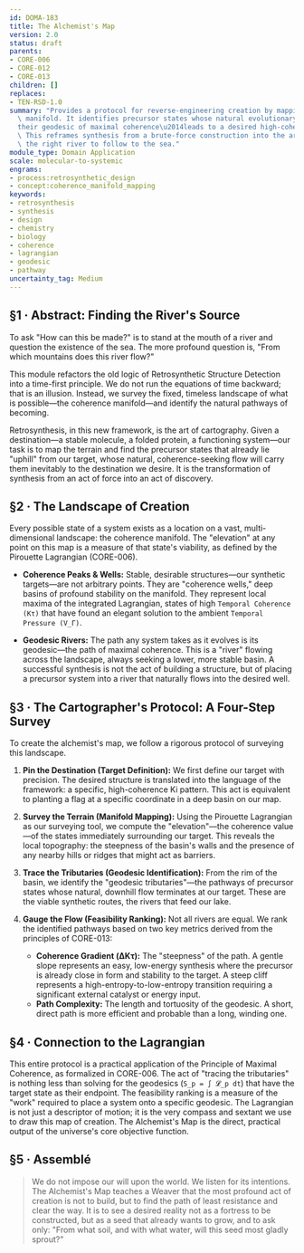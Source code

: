 ```yaml
---
id: DOMA-183
title: The Alchemist's Map
version: 2.0
status: draft
parents:
- CORE-006
- CORE-012
- CORE-013
children: []
replaces:
- TEN-RSD-1.0
summary: "Provides a protocol for reverse-engineering creation by mapping the coherence\
  \ manifold. It identifies precursor states whose natural evolutionary path\u2014\
  their geodesic of maximal coherence\u2014leads to a desired high-coherence target.\
  \ This reframes synthesis from a brute-force construction into the art of finding\
  \ the right river to follow to the sea."
module_type: Domain Application
scale: molecular-to-systemic
engrams:
- process:retrosynthetic_design
- concept:coherence_manifold_mapping
keywords:
- retrosynthesis
- synthesis
- design
- chemistry
- biology
- coherence
- lagrangian
- geodesic
- pathway
uncertainty_tag: Medium
---
```

## §1 · Abstract: Finding the River's Source

To ask "How can this be made?" is to stand at the mouth of a river and question the existence of the sea. The more profound question is, "From which mountains does this river flow?"

This module refactors the old logic of Retrosynthetic Structure Detection into a time-first principle. We do not run the equations of time backward; that is an illusion. Instead, we survey the fixed, timeless landscape of what is possible—the coherence manifold—and identify the natural pathways of becoming.

Retrosynthesis, in this new framework, is the art of cartography. Given a destination—a stable molecule, a folded protein, a functioning system—our task is to map the terrain and find the precursor states that already lie "uphill" from our target, whose natural, coherence-seeking flow will carry them inevitably to the destination we desire. It is the transformation of synthesis from an act of force into an act of discovery.

## §2 · The Landscape of Creation

Every possible state of a system exists as a location on a vast, multi-dimensional landscape: the coherence manifold. The "elevation" at any point on this map is a measure of that state's viability, as defined by the Pirouette Lagrangian (CORE-006).

*   **Coherence Peaks & Wells:** Stable, desirable structures—our synthetic targets—are not arbitrary points. They are "coherence wells," deep basins of profound stability on the manifold. They represent local maxima of the integrated Lagrangian, states of high `Temporal Coherence (Kτ)` that have found an elegant solution to the ambient `Temporal Pressure (V_Γ)`.

*   **Geodesic Rivers:** The path any system takes as it evolves is its geodesic—the path of maximal coherence. This is a "river" flowing across the landscape, always seeking a lower, more stable basin. A successful synthesis is not the act of building a structure, but of placing a precursor system into a river that naturally flows into the desired well.

## §3 · The Cartographer's Protocol: A Four-Step Survey

To create the alchemist's map, we follow a rigorous protocol of surveying this landscape.

1.  **Pin the Destination (Target Definition):** We first define our target with precision. The desired structure is translated into the language of the framework: a specific, high-coherence Ki pattern. This act is equivalent to planting a flag at a specific coordinate in a deep basin on our map.

2.  **Survey the Terrain (Manifold Mapping):** Using the Pirouette Lagrangian as our surveying tool, we compute the "elevation"—the coherence value—of the states immediately surrounding our target. This reveals the local topography: the steepness of the basin's walls and the presence of any nearby hills or ridges that might act as barriers.

3.  **Trace the Tributaries (Geodesic Identification):** From the rim of the basin, we identify the "geodesic tributaries"—the pathways of precursor states whose natural, downhill flow terminates at our target. These are the viable synthetic routes, the rivers that feed our lake.

4.  **Gauge the Flow (Feasibility Ranking):** Not all rivers are equal. We rank the identified pathways based on two key metrics derived from the principles of CORE-013:
    *   **Coherence Gradient (ΔKτ):** The "steepness" of the path. A gentle slope represents an easy, low-energy synthesis where the precursor is already close in form and stability to the target. A steep cliff represents a high-entropy-to-low-entropy transition requiring a significant external catalyst or energy input.
    *   **Path Complexity:** The length and tortuosity of the geodesic. A short, direct path is more efficient and probable than a long, winding one.

## §4 · Connection to the Lagrangian

This entire protocol is a practical application of the Principle of Maximal Coherence, as formalized in CORE-006. The act of "tracing the tributaries" is nothing less than solving for the geodesics (`S_p = ∫ 𝓛_p dt`) that have the target state as their endpoint. The feasibility ranking is a measure of the "work" required to place a system onto a specific geodesic. The Lagrangian is not just a descriptor of motion; it is the very compass and sextant we use to draw this map of creation. The Alchemist's Map is the direct, practical output of the universe's core objective function.

## §5 · Assemblé

> We do not impose our will upon the world. We listen for its intentions. The Alchemist's Map teaches a Weaver that the most profound act of creation is not to build, but to find the path of least resistance and clear the way. It is to see a desired reality not as a fortress to be constructed, but as a seed that already wants to grow, and to ask only: "From what soil, and with what water, will this seed most gladly sprout?"
```